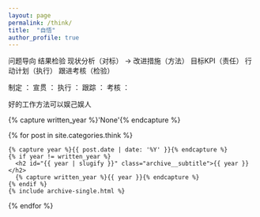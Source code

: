 ```yaml
---
layout: page
permalink: /think/
title:  "自悟"
author_profile: true
---
```

   问题导向 结果检验
现状分析（对标） -> 改进措施（方法） 目标KPI（责任） 行动计划（执行）  跟进考核（检验）

制定 ：
宣贯 ：
执行 ： 
跟踪 ：
考核 ：


好的工作方法可以娱己娱人  

<div>

  {% capture written_year %}'None'{% endcapture %}

  {% for post in site.categories.think %}

    {% capture year %}{{ post.date | date: '%Y' }}{% endcapture %}
    {% if year != written_year %}
      <h2 id="{{ year | slugify }}" class="archive__subtitle">{{ year }}</h2>
      {% capture written_year %}{{ year }}{% endcapture %}
    {% endif %}
    {% include archive-single.html %}

  {% endfor %}

</div>
